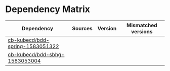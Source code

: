 # Dependency Matrix

Dependency | Sources | Version | Mismatched versions
---------- | ------- | ------- | -------------------
[cb-kubecd/bdd-spring-1583051322](https://github.com/cb-kubecd/bdd-spring-1583051322.git) |  | []() | 
[cb-kubecd/bdd-sbhg-1583053004](https://github.com/cb-kubecd/bdd-sbhg-1583053004.git) |  | []() | 
